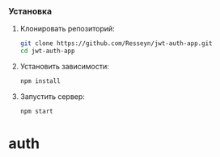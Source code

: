 ### Установка

1. Клонировать репозиторий:
   ```bash
   git clone https://github.com/Resseyn/jwt-auth-app.git
   cd jwt-auth-app
   ```

2. Установить зависимости:
   ```bash
   npm install
   ```
4. Запустить сервер:
   ```bash
   npm start
   ```
# auth
